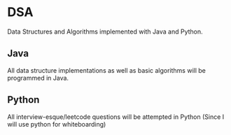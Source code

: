 # DSA
Data Structures and Algorithms implemented with Java and Python.

## Java
All data structure implementations as well as basic algorithms will be programmed in Java.

## Python
All interview-esque/leetcode questions will be attempted in Python (Since I will use python for whiteboarding)
